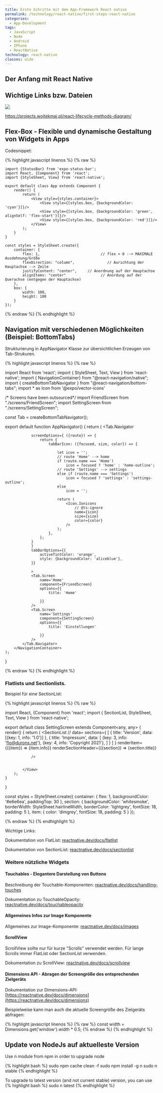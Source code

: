 ```yaml
---
title: Erste Schritte mit dem App-Framework React native
permalink: /technology/react-native/first-steps-react-native
categories:
  - App-Development
tags:
  - JavaScript
  - Node
  - Android
  - IPhone
  - ReactNative
technology: react-native
classes: wide
---
```


## Der Anfang mit React Native

## Wichtige Links bzw. Dateien

![](/assets/images/react-native-lifecycle.png)



https://projects.wojtekmaj.pl/react-lifecycle-methods-diagram/

## Flex-Box - Flexible und dynamische Gestaltung von Widgets in Apps

Codesnippet:

{% highlight javascript linenos %}
{% raw  %}

    import {StatusBar} from 'expo-status-bar';
    import React, {Component} from 'react';
    import {StyleSheet, View} from 'react-native';

    export default class App extends Component {
        render() {
            return (
                <View style={styles.container}>
                    <View style={[styles.box, {backgroundColor: 'cyan'}]}/>
                    <View style={[styles.box, {backgroundColor: 'green', alignSelf: 'flex-start'}]}/>
                    <View style={[styles.box, {backgroundColor: 'red'}]}/>
                </View>
            );
        }
    }

    const styles = StyleSheet.create({
        container: {
            flex: 1,                            // flex > 0 --> MAXIMALE Ausdehnung/Größe
            flexDirection: "column",               // Aurichtung der Hauptachse --> Zeile
            justifyContent: "center",     // Anordnung auf der Hauptachse
            alignItems: "center"                // Anordung auf der Querachse (entgegen der Hauptachse)
        },
        box: {
            width: 100,
            height: 100
        }
    });
{% endraw  %}
{% endhighlight %}

## Navigation mit verschiedenen Möglichkeiten (Beispiel: BottomTabs)

Strukturierung in AppNavigator Klasse zur übersichtlichen Erzeugen von Tab-Strukuren.

{% highlight javascript linenos %}
{% raw  %}

import React from 'react';
import { StyleSheet, Text, View } from 'react-native';
import { NavigationContainer} from "@react-navigation/native";
import { createBottomTabNavigator } from "@react-navigation/bottom-tabs";
import * as Icon from '@expo/vector-icons'

/* Screens have been outsourced*/
import FriendScreen from "./screens/FriendScreen";
import SettingScreen from "./screens/SettingScreen";

const Tab = createBottomTabNavigator();


export default function AppNavigator() {
    return (
        <NavigationContainer>
            <Tab.Navigator

                screenOptions={ ({route}) => {
                    return {
                        tabBarIcon: ({focused, size, color}) => {

                            let icon = '';
                            // route 'Home' --> home
                            if (route.name === 'Home')
                                icon = focused ? 'home' : 'home-outline';
                            // route 'Settings' --> settings
                            else if (route.name === 'Settings')
                                icon = focused ? 'settings' : 'settings-outline';
                            else
                                icon = '';

                            return (
                                <Icon.Ionicons
                                    // @ts-ignore
                                    name={icon}
                                    size={size}
                                    color={color}
                                />
                            );
                        },
                    };
                }
                }
                tabBarOptions={{
                    activeTintColor: 'orange',
                    style: {backgroundColor: 'aliceblue'},
                }}

                >
                <Tab.Screen
                    name='Home'
                    component={FriendScreen}
                    options={{
                        title: 'Home'

                    }}
                />
                <Tab.Screen
                    name='Settings'
                    component={SettingScreen}
                    options={{
                        title: 'Einstellungen'

                    }}
                />
            </Tab.Navigator>
        </NavigationContainer>
    );
}

{% endraw  %}
{% endhighlight %}



### Flatlists und Sectionlists.

Beispiel für eine SectionList:

{% highlight javascript linenos %}
{% raw  %}

import React, {Component} from 'react';
import { SectionList, StyleSheet, Text, View } from 'react-native';


export default class SettingScreen extends Component<any, any> {
    render() {
        return (
            <View style={styles.container}>
                <SectionList
                    // data=
                    sections={
                        [
                            {
                                title: 'Version',
                                data: [{key: 1, info: '1.0'}]
                            },
                            {
                                title: 'Impressum',
                                data: [
                                    {key: 3, info: 'flo@durons.net'},
                                    {key: 4, info: 'Copyright 2021'},
                                ]
                            }
                        ]
                    }
                    renderItem={({item}) => <Text style={styles.item}>{item.info}</Text>}
                    renderSectionHeader={({section}) =>
                        <Text style={styles.section}>{section.title}</Text>}


                />


            </View>
        );
    }
}

const styles = StyleSheet.create({
    container: {
        flex: 1,
        backgroundColor: '#e6e6ea',
        paddingTop: 30
    },
    section: {
        backgroundColor: 'whitesmoke',
        borderWidth: StyleSheet.hairlineWidth,
        borderColor: 'lightgrey',
        fontSize: 18,
        padding: 5
    },
    item: {
        color: 'dimgrey',
        fontSize: 18,
        padding: 5
    }
});

{% endraw  %}
{% endhighlight %}

Wichtige Links:

Dokumentation von FlatList: [reactnative.dev/docs/flatlist](reactnative.dev/docs/flatlist)

Dokumentation von SectionList: [reactnative.dev/docs/sectionlist](reactnative.dev/docs/sectionlist)

### Weitere nützliche Widgets

#### Touchables - Elegantere Darstellung von Buttons
Beschreibung der Touchable-Komponenten: [reactnative.dev/docs/handling-touches](reactnative.dev/docs/handling-touches)

Dokumentation zu TouchableOpacity: [reactnative.dev/docs/touchableopacity](reactnative.dev/docs/touchableopacity)

#### Allgemeines Infos zur Image Komponente

Allgemeines zur Image-Komponente: [reactnative.dev/docs/images](reactnative.dev/docs/images)


#### ScrollView

ScrollView sollte nur für kurze "Scrolls" verwendet werden. Für lange Scrolls immer FlatList oder SectionList verwenden.

Dokumentation zu ScrollView: [reactnative.dev/docs/scrollview](reactnative.dev/docs/scrollview)

#### Dimensions API - Abragen der Screengröße des entsprechenden Zielgeräts

Dokumentation zur Dimensions-API: [https://reactnative.dev/docs/dimensions](https://reactnative.dev/docs/dimensions)

Beispielweise kann man auch die aktuelle Screengröße des Zielgeräts abfragen:

{% highlight javascript linenos %}
{% raw  %}
const width = Dimensions.get('window').width * 0.5;
{% endraw  %}
{% endhighlight %}


## Update von NodeJs auf aktuelleste Version



Use n module from npm in order to upgrade node

{% highlight bash %}
sudo npm cache clean -f
sudo npm install -g n
sudo n stable
{% endhighlight %}

To upgrade to latest version (and not current stable) version, you can use
{% highlight bash %}
sudo n latest
{% endhighlight %}

